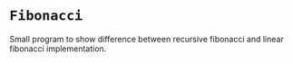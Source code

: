 # `Fibonacci`

Small program to show difference between recursive fibonacci and linear fibonacci implementation.
